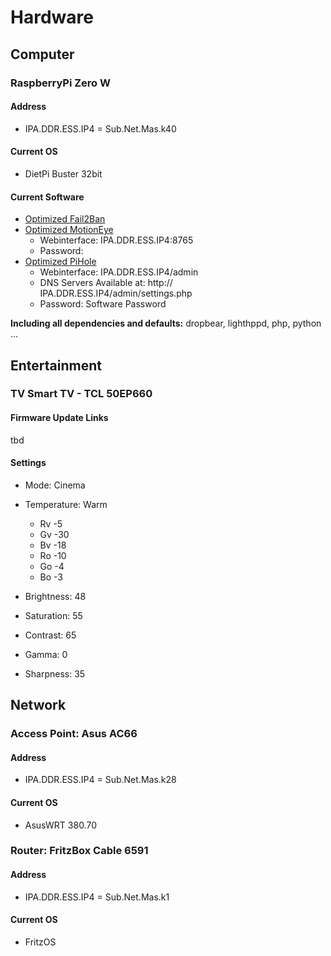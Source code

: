 # Hardware

## Computer

### RaspberryPi Zero W

#### Address

* IPA.DDR.ESS.IP4 = Sub.Net.Mas.k40

#### Current OS

* DietPi Buster 32bit

#### Current Software

* [Optimized Fail2Ban](https://dietpi.com/phpbb/viewtopic.php?f=8&t=5&start=30#p452)
* [Optimized MotionEye](https://dietpi.com/phpbb/viewtopic.php?p=6610#p6610)
	* Webinterface: IPA.DDR.ESS.IP4:8765
	* Password: 
* [Optimized PiHole](https://dietpi.com/phpbb/viewtopic.php?f=8&t=5&start=20#p174)
	* Webinterface: IPA.DDR.ESS.IP4/admin
	* DNS Servers Available at: http:// IPA.DDR.ESS.IP4/admin/settings.php
	* Password: Software Password

**Including all dependencies and defaults:** dropbear, lighthppd, php, python ...

## Entertainment

### TV Smart TV - TCL 50EP660

#### Firmware Update Links

tbd

#### Settings

* Mode: Cinema
* Temperature: Warm
	* Rv -5
	* Gv -30
	* Bv -18
	* Ro -10
	* Go -4
	* Bo -3

* Brightness: 48
* Saturation: 55
* Contrast: 65
* Gamma: 0
* Sharpness: 35

## Network

### Access Point: Asus AC66

#### Address

* IPA.DDR.ESS.IP4 = Sub.Net.Mas.k28

#### Current OS

* AsusWRT 380.70

### Router: FritzBox Cable 6591

#### Address

* IPA.DDR.ESS.IP4 = Sub.Net.Mas.k1

#### Current OS

* FritzOS
